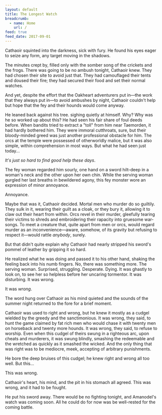 ```yaml
---
layout: default
title: The Longest Watch
breadcrumb:
  - name: Home
    url: /
feed: true
feed_date: 2017-09-01
---
```

Cathaoir squinted into the darkness, sick with fury. He found his eyes eager to seize any form, any target moving in the shadows.

The minutes crept by, filled only with the somber song of the crickets and the frogs. There was going to be no ambush tonight, Cathaoir knew. They had chosen their site to avoid just that. They had camouflaged their tents and doused their fire; they had secured their food and set their normal watches.

And yet, despite the effort that the Oakheart adventurers put in—the work that they always put in—to avoid ambushes by night, Cathaoir couldn't help but hope that the fey and their hounds would come anyway.

He leaned back against his tree. sighing quietly at himself. Why? Why was he so worked up about this? He had seen his fair share of foul deeds before. When bandits tried to extract a "toll" from him near Taemorden, it had hardly bothered him. They were immoral cutthroats, sure, but their bloody-minded greed was just another professional obstacle for him. The orcs at the temple were possessed of otherworldly malice, but it was also simple, within comprehension in most ways. But what he had seen just today...

_It's just so hard to find good help these days_.

The fey woman regarded him sourly, one hand on a sword hilt-deep in a woman's neck and the other upon her own chin. While the serving woman gurgled her last breaths in bewildered agony, this fey monster wore an expression of minor annoyance.

Annoyance.

Maybe that was it, Cathaoir decided. Mortal men who murder do so guiltily. They sulk in it, wearing their guilt as a cloak, or they bury it, allowing it to claw out their heart from within. Orcs revel in their murder, gleefully tearing their victims to shreds and embroidering their rapacity into gruesome war-songs. To meet a creature that, quite apart from men or orcs, would regard murder as an inconvenience—aware, somehow, of its gravity but refusing to respect it—would rattle _anybody_, surely.

But that didn't quite explain why Cathaoir had nearly stripped his sword's pommel of leather by gripping it so hard.

He realized what he was doing and passed it to his other hand, shaking the feeling back into his numb fingers. No, there was something more. The serving woman. Surprised, struggling. Desperate. Dying. It was ghastly to look on, to see her so helpless before her uncaring tormentor. It was disturbing. It was wrong.

It was _wrong_.

The word hung over Cathaoir as his mind quieted and the sounds of the summer night returned to the fore for a brief moment.

Cathaoir was used to right and wrong, but he knew it mostly as a cudgel wielded by the greedy and the sanctimonious. It was wrong, they said, to hunt the game claimed by fat rich men who would chase it with twenty men on horseback and twenty more hounds. It was wrong, they said, to refuse to worship. Even when this cudgel of theirs swung in a righteous arc, upon cheats and murderers, it was swung blindly, smashing the redeemable and the wretched as quickly as it smashed the wicked. And the only thing that was right was to be mediocre, meek, accepting of arbitrary punishments.

He bore the deep bruises of this cudgel; he knew right and wrong all too well. But this...

This was wrong.

Cathaoir's heart, his mind, and the pit in his stomach all agreed. This was wrong, and it had to be fought.

He put his sword away. There would be no fighting tonight, and Amanodel's watch was coming soon. All he could do for now was be well-rested for the coming battle.
